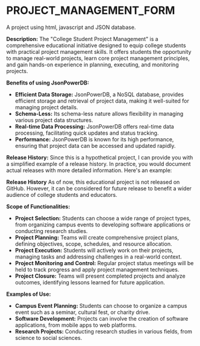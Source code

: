 # PROJECT_MANAGEMENT_FORM
A project using html, javascript and JSON database.

**Description:**
The "College Student Project Management" is a comprehensive educational initiative designed to equip college students with practical project management skills. It offers students the opportunity to manage real-world projects, learn core project management principles, and gain hands-on experience in planning, executing, and monitoring projects.

**Benefits of using JsonPowerDB:**
- **Efficient Data Storage:** JsonPowerDB, a NoSQL database, provides efficient storage and retrieval of project data, making it well-suited for managing project details.
- **Schema-Less:** Its schema-less nature allows flexibility in managing various project data structures.
- **Real-time Data Processing:** JsonPowerDB offers real-time data processing, facilitating quick updates and status tracking.
- **Performance:** JsonPowerDB is known for its high performance, ensuring that project data can be accessed and updated rapidly.

**Release History:**
Since this is a hypothetical project, I can provide you with a simplified example of a release history. In practice, you would document actual releases with more detailed information. Here's an example:

**Release History**
As of now, this educational project is not released on GitHub. However, it can be considered for future release to benefit a wider audience of college students and educators.

**Scope of Functionalities:**
- **Project Selection:** Students can choose a wide range of project types, from organizing campus events to developing software applications or conducting research studies.
- **Project Planning:** Teams will create comprehensive project plans, defining objectives, scope, schedules, and resource allocation.
- **Project Execution:** Students will actively work on their projects, managing tasks and addressing challenges in a real-world context.
- **Project Monitoring and Control:** Regular project status meetings will be held to track progress and apply project management techniques.
- **Project Closure:** Teams will present completed projects and analyze outcomes, identifying lessons learned for future application.

**Examples of Use:**
- **Campus Event Planning:** Students can choose to organize a campus event such as a seminar, cultural fest, or charity drive.
- **Software Development:** Projects can involve the creation of software applications, from mobile apps to web platforms.
- **Research Projects:** Conducting research studies in various fields, from science to social sciences.



